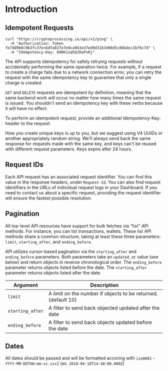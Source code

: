 # Introduction

## Idempotent Requests

```shell
curl "https://cryptoprocessing.io/api/v1/ping" \
  -H "Authorization: Token fe7409b0c9b3fc37ec6dfa027e7e9ca943e37ed9d31b3d98d5c06bdec1b76c7d" \
  -H "Idempotency-Key: 60Nk1zqhQJDoFnKj"
```

The API supports idempotency for safely retrying requests without accidentally performing the same operation twice. For example, if a request to create a charge fails due to a network connection error, you can retry the request with the same idempotency key to guarantee that only a single charge is created.

`GET` and `DELETE` requests are idempotent by definition, meaning that the same backend work will occur no matter how many times the same request is issued. You shouldn't send an idempotency key with these verbs because it will have no effect.

To perform an idempotent request, provide an additional Idempotency-Key: <key> header to the request.

How you create unique keys is up to you, but we suggest using V4 UUIDs or another appropriately random string. We'll always send back the same response for requests made with the same key, and keys can't be reused with different request parameters. Keys expire after 24 hours.

## Request IDs

Each API request has an associated request identifier. You can find this value in the response headers, under `Request-Id`. You can also find request identifiers in the URLs of individual request logs in your Dashboard. If you need to contact us about a specific request, providing the request identifier will ensure the fastest possible resolution.

## Pagination

All top-level API resources have support for bulk fetches via "list" API methods. For instance, you can list transactions, wallets. These list API methods share a common structure, taking at least these three parameters: `limit`, `starting_after`, and `ending_before`.

API utilizes cursor-based pagination via the `starting_after` and `ending_before` parameters. Both parameters take an `updated_at` value (see below) and return objects in reverse chronological order. The `ending_before` parameter returns objects listed before the date. The `starting_after` parameter returns objects listed after the date. 

Argument | Description
--------- | -----------
`limit` | A limit on the number if objects to be returned. (default 10)
`starting_after` | A filter to send back objected updated after the date
`ending_before` | A filter to send back objects updated before the date

## Dates

All dates should be passed and will be formatted accoring with `iso8601` - `YYYY-MM-DDTHH:mm:ss.sssZ` (ex. `2018-04-10T14:48:00.000Z`) 
